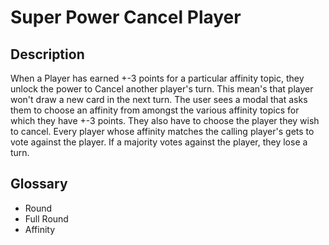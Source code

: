 # Super Power Cancel Player



## Description
When a Player has earned +-3 points for a particular affinity topic, they unlock the power to Cancel another player's turn. This mean's that player won't draw a new card in the next turn.
The user sees a modal that asks them to choose an affinity from amongst the various affinity topics for which they have +-3 points. They also have to choose the player they wish to cancel. Every player whose affinity matches the calling player's gets to vote against the player. If a majority votes against the player, they lose a turn.








## Glossary 
- Round
- Full Round
- Affinity